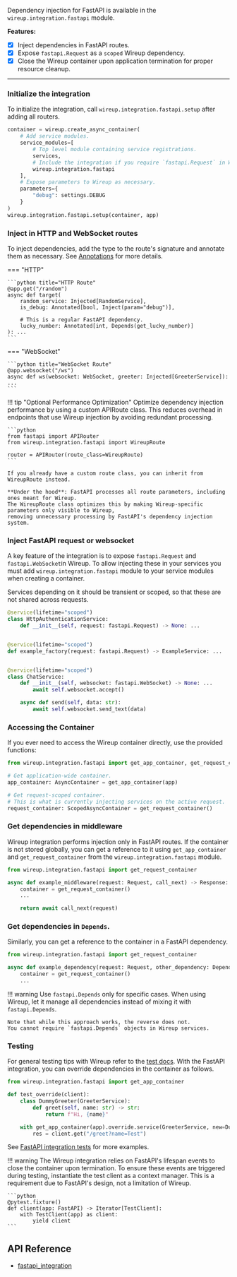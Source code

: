 Dependency injection for FastAPI is available in the `wireup.integration.fastapi` module.

**Features:**

- [x] Inject dependencies in FastAPI routes.
- [x] Expose `fastapi.Request` as a `scoped` Wireup dependency.
- [x] Close the Wireup container upon application termination for proper resource cleanup.

---

### Initialize the integration

To initialize the integration, call `wireup.integration.fastapi.setup` after adding all routers.

```python
container = wireup.create_async_container(
    # Add service modules.
    service_modules=[
        # Top level module containing service registrations.
        services,
        # Include the integration if you require `fastapi.Request` in Wireup services.
        wireup.integration.fastapi
    ],
    # Expose parameters to Wireup as necessary. 
    parameters={
        "debug": settings.DEBUG
    }
)
wireup.integration.fastapi.setup(container, app)
```

### Inject in HTTP and WebSocket routes

To inject dependencies, add the type to the route's signature and annotate them as necessary.
See [Annotations](../annotations.md) for more details.

=== "HTTP"

    ```python title="HTTP Route"
    @app.get("/random")
    async def target(
        random_service: Injected[RandomService],
        is_debug: Annotated[bool, Inject(param="debug")],

        # This is a regular FastAPI dependency.
        lucky_number: Annotated[int, Depends(get_lucky_number)]
    ): ...
    ```
=== "WebSocket"

    ```python title="WebSocket Route"
    @app.websocket("/ws")
    async def ws(websocket: WebSocket, greeter: Injected[GreeterService]): ...
    ```

!!! tip "Optional Performance Optimization"
    Optimize dependency injection performance by using a custom APIRoute class. 
    This reduces overhead in endpoints that use Wireup injection by avoiding redundant processing.

    ```python
    from fastapi import APIRouter
    from wireup.integration.fastapi import WireupRoute

    router = APIRouter(route_class=WireupRoute)
    ```

    If you already have a custom route class, you can inherit from WireupRoute instead.

    **Under the hood**: FastAPI processes all route parameters, including ones meant for Wireup. 
    The WireupRoute class optimizes this by making Wireup-specific parameters only visible to Wireup, 
    removing unnecessary processing by FastAPI's dependency injection system.

### Inject FastAPI request or websocket

A key feature of the integration is to expose `fastapi.Request` and `fastapi.WebSocket`in Wireup.
To allow injecting these in your services you must add `wireup.integration.fastapi` module to your service modules
when creating a container.

Services depending on it should be transient or scoped, so that these are not shared across requests.

```python
@service(lifetime="scoped")
class HttpAuthenticationService:
    def __init__(self, request: fastapi.Request) -> None: ...


@service(lifetime="scoped")
def example_factory(request: fastapi.Request) -> ExampleService: ...


@service(lifetime="scoped")
class ChatService:
    def __init__(self, websocket: fastapi.WebSocket) -> None: ...
        await self.websocket.accept()

    async def send(self, data: str):
        await self.websocket.send_text(data)
```

### Accessing the Container

If you ever need to access the Wireup container directly, use the provided functions:

```python
from wireup.integration.fastapi import get_app_container, get_request_container

# Get application-wide container.
app_container: AsyncContainer = get_app_container(app)

# Get request-scoped container.
# This is what is currently injecting services on the active request.
request_container: ScopedAsyncContainer = get_request_container()
```

### Get dependencies in middleware

Wireup integration performs injection only in FastAPI routes. If the container is not stored globally, you can get a reference to it using `get_app_container` and `get_request_container` from the `wireup.integration.fastapi` module.

```python title="example_middleware.py"
from wireup.integration.fastapi import get_request_container

async def example_middleware(request: Request, call_next) -> Response:
    container = get_request_container()
    ...

    return await call_next(request)
```

### Get dependencies in `Depends`.

Similarly, you can get a reference to the container in a FastAPI dependency.

```python
from wireup.integration.fastapi import get_request_container

async def example_dependency(request: Request, other_dependency: Depends(...)):
    container = get_request_container()
    ...
```

!!! warning
    Use `fastapi.Depends` only for specific cases.
    When using Wireup, let it manage all dependencies instead of mixing it with `fastapi.Depends`.

    Note that while this approach works, the reverse does not.
    You cannot require `fastapi.Depends` objects in Wireup services.

### Testing

For general testing tips with Wireup refer to the [test docs](../testing.md). 
With the FastAPI integration, you can override dependencies in the container as follows.

```python title="test_thing.py"
from wireup.integration.fastapi import get_app_container

def test_override(client):
    class DummyGreeter(GreeterService):
        def greet(self, name: str) -> str:
            return f"Hi, {name}"

    with get_app_container(app).override.service(GreeterService, new=DummyGreeter()):
        res = client.get("/greet?name=Test")
```

See [FastAPI integration tests](https://github.com/maldoinc/wireup/blob/master/test/integration/test_fastapi_integration.py)
for more examples.

!!! warning
    The Wireup integration relies on FastAPI's lifespan events to close the container upon termination.
    To ensure these events are triggered during testing, instantiate the test client as a context manager.
    This is a requirement due to FastAPI's design, not a limitation of Wireup.

    ```python
    @pytest.fixture()
    def client(app: FastAPI) -> Iterator[TestClient]:
        with TestClient(app) as client:
            yield client
    ```

## API Reference

* [fastapi_integration](../class/fastapi_integration.md)
